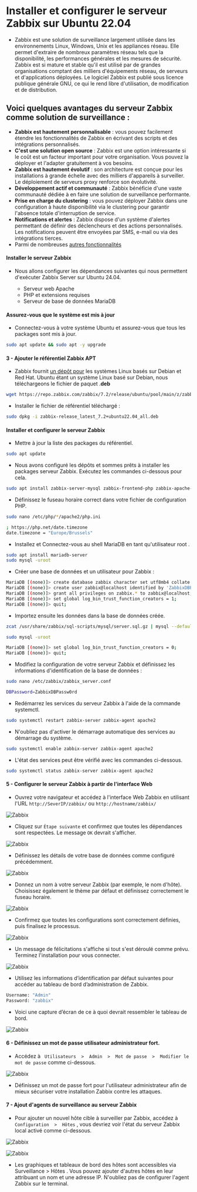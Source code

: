 # Installer et configurer le serveur Zabbix sur Ubuntu 22.04

- Zabbix est une solution de surveillance largement utilisée dans les environnements Linux, Windows, Unix et les appliances réseau. Elle permet d'extraire de nombreux paramètres réseau tels que la disponibilité, les performances générales et les mesures de sécurité. Zabbix est si mature et stable qu'il est utilisé par de grandes organisations comptant des milliers d'équipements réseau, de serveurs et d'applications déployées. Le logiciel Zabbix est publié sous licence publique générale GNU, ce qui le rend libre d'utilisation, de modification et de distribution.

## Voici quelques avantages du serveur Zabbix comme solution de surveillance :

- **Zabbix est hautement personnalisable** : vous pouvez facilement étendre les fonctionnalités de Zabbix en écrivant des scripts et des intégrations personnalisés.
- **C'est une solution open source** : Zabbix est une option intéressante si le coût est un facteur important pour votre organisation. Vous pouvez la déployer et l'adapter gratuitement à vos besoins.
- **Zabbix est hautement évolutif** : son architecture est conçue pour les installations à grande échelle avec des milliers d'appareils à surveiller. Le déploiement de serveurs proxy renforce son évolutivité.
- **Développement actif et communauté** : Zabbix bénéficie d'une vaste communauté dédiée à en faire une solution de surveillance performante.
- **Prise en charge du clustering** : vous pouvez déployer Zabbix dans une configuration à haute disponibilité via le clustering pour garantir l'absence totale d'interruption de service.
- **Notifications et alertes** : Zabbix dispose d'un système d'alertes permettant de définir des déclencheurs et des actions personnalisés. Les notifications peuvent être envoyées par SMS, e-mail ou via des intégrations tierces.
- Parmi de nombreuses [autres fonctionnalités](https://www.zabbix.com/features)

#### Installer le serveur Zabbix

- Nous allons configurer les dépendances suivantes qui nous permettent d'exécuter Zabbix Server sur Ubuntu 24.04.

  - Serveur web Apache
  - PHP et extensions requises
  - Serveur de base de données MariaDB

#### Assurez-vous que le système est mis à jour

- Connectez-vous à votre système Ubuntu et assurez-vous que tous les packages sont mis à jour.

```sh
sudo apt update && sudo apt -y upgrade
```

#### 3 - Ajouter le référentiel Zabbix APT

- Zabbix fournit [un dépôt pour](https://www.zabbix.com/download) les systèmes Linux basés sur Debian et Red Hat. Ubuntu étant un système Linux basé sur Debian, nous téléchargeons le fichier de paquet .**deb**

```sh
wget https://repo.zabbix.com/zabbix/7.2/release/ubuntu/pool/main/z/zabbix-release/zabbix-release_latest_7.2+ubuntu22.04_all.deb
```

- Installer le fichier de référentiel téléchargé :

```sh
sudo dpkg -i zabbix-release_latest_7.2+ubuntu22.04_all.deb
```

#### Installer et configurer le serveur Zabbix

- Mettre à jour la liste des packages du référentiel.

```sh
sudo apt update
```

- Nous avons configuré les dépôts et sommes prêts à installer les packages serveur Zabbix. Exécutez les commandes ci-dessous pour cela.

```sh
sudo apt install zabbix-server-mysql zabbix-frontend-php zabbix-apache-conf zabbix-sql-scripts zabbix-agent
```

- Définissez le fuseau horaire correct dans votre fichier de configuration PHP.

```sh
sudo nano /etc/php/*/apache2/php.ini
```

```sh
; https://php.net/date.timezone
date.timezone = "Europe/Brussels"
```

- Installez et Connectez-vous au shell MariaDB en tant qu'utilisateur root .

```sh
sudo apt install mariadb-server
sudo mysql -uroot
```

- Créer une base de données et un utilisateur pour Zabbix :

```sh
MariaDB [(none)]> create database zabbix character set utf8mb4 collate utf8mb4_bin;
MariaDB [(none)]> create user zabbix@localhost identified by 'ZabbixDBPassw0rd';
MariaDB [(none)]> grant all privileges on zabbix.* to zabbix@localhost;
MariaDB [(none)]> set global log_bin_trust_function_creators = 1;
MariaDB [(none)]> quit;
```

- Importez ensuite les données dans la base de données créée.

```sh
zcat /usr/share/zabbix/sql-scripts/mysql/server.sql.gz | mysql --default-character-set=utf8mb4 -uzabbix -p zabbix
```

```sh
sudo mysql -uroot
```

```sh
MariaDB [(none)]> set global log_bin_trust_function_creators = 0;
MariaDB [(none)]> quit;
```

- Modifiez la configuration de votre serveur Zabbix et définissez les informations d'identification de la base de données :

```sh
sudo nano /etc/zabbix/zabbix_server.conf
```

```sh
DBPassword=ZabbixDBPassw0rd
```

- Redémarrez les services du serveur Zabbix à l'aide de la commande systemctl.

```sh
sudo systemctl restart zabbix-server zabbix-agent apache2
```

- N'oubliez pas d'activer le démarrage automatique des services au démarrage du système.

```sh
sudo systemctl enable zabbix-server zabbix-agent apache2
```

- L'état des services peut être vérifié avec les commandes ci-dessous.

```sh
sudo systemctl status zabbix-server zabbix-agent apache2
```

#### 5 - Configurer le serveur Zabbix à partir de l'interface Web

- Ouvrez votre navigateur et accédez à l'interface Web Zabbix en utilisant l'URL `http://SeverIP/zabbix/` ou `http://hostname/zabbix/`

![Zabbix](/assets/01.png)

- Cliquez sur `Étape suivante` et confirmez que toutes les dépendances sont respectées. Le message `OK` devrait s'afficher.

![Zabbix](/assets/02.png)

- Définissez les détails de votre base de données comme configuré précédemment.

![Zabbix](/assets/03.png)

- Donnez un nom à votre serveur Zabbix (par exemple, le nom d'hôte). Choisissez également le thème par défaut et définissez correctement le fuseau horaire.

![Zabbix](/assets/04.png)

- Confirmez que toutes les configurations sont correctement définies, puis finalisez le processus.

![Zabbix](/assets/05.png)

- Un message de félicitations s'affiche si tout s'est déroulé comme prévu. Terminez l'installation pour vous connecter.

![Zabbix](/assets/06.png)

- Utilisez les informations d’identification par défaut suivantes pour accéder au tableau de bord d’administration de Zabbix.

```sh
Username: "Admin"
Password: "zabbix"
```

- Voici une capture d’écran de ce à quoi devrait ressembler le tableau de bord.

![Zabbix](/assets/07.png)

#### 6 - Définissez un mot de passe utilisateur administrateur fort.

- Accédez à ` Utilisateurs  >  Admin  >  Mot de passe  >  Modifier le mot de passe` comme ci-dessous.

![Zabbix](/assets/08.png)

- Définissez un mot de passe fort pour l'utilisateur administrateur afin de mieux sécuriser votre installation Zabbix contre les attaques.

#### 7 - Ajout d'agents de surveillance au serveur Zabbix

- Pour ajouter un nouvel hôte cible à surveiller par Zabbix, accédez à `Configuration  >  Hôtes` , vous devriez voir l'état du serveur Zabbix local activé comme ci-dessous.

![Zabbix](/assets/09.png)

![Zabbix](/assets/10.png)

- Les graphiques et tableaux de bord des hôtes sont accessibles via Surveillance > Hôtes . Vous pouvez ajouter d'autres hôtes en leur attribuant un nom et une adresse IP. N'oubliez pas de configurer l'agent Zabbix sur le terminal.